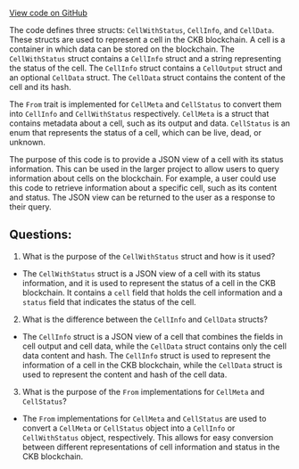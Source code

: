 [View code on GitHub](https://github.com/nervosnetwork/ckb/blob/develop/util/jsonrpc-types/src/cell.rs)

The code defines three structs: `CellWithStatus`, `CellInfo`, and `CellData`. These structs are used to represent a cell in the CKB blockchain. A cell is a container in which data can be stored on the blockchain. The `CellWithStatus` struct contains a `CellInfo` struct and a string representing the status of the cell. The `CellInfo` struct contains a `CellOutput` struct and an optional `CellData` struct. The `CellData` struct contains the content of the cell and its hash.

The `From` trait is implemented for `CellMeta` and `CellStatus` to convert them into `CellInfo` and `CellWithStatus` respectively. `CellMeta` is a struct that contains metadata about a cell, such as its output and data. `CellStatus` is an enum that represents the status of a cell, which can be live, dead, or unknown.

The purpose of this code is to provide a JSON view of a cell with its status information. This can be used in the larger project to allow users to query information about cells on the blockchain. For example, a user could use this code to retrieve information about a specific cell, such as its content and status. The JSON view can be returned to the user as a response to their query.
## Questions:
 1. What is the purpose of the `CellWithStatus` struct and how is it used?
- The `CellWithStatus` struct is a JSON view of a cell with its status information, and it is used to represent the status of a cell in the CKB blockchain. It contains a `cell` field that holds the cell information and a `status` field that indicates the status of the cell.

2. What is the difference between the `CellInfo` and `CellData` structs?
- The `CellInfo` struct is a JSON view of a cell that combines the fields in cell output and cell data, while the `CellData` struct contains only the cell data content and hash. The `CellInfo` struct is used to represent the information of a cell in the CKB blockchain, while the `CellData` struct is used to represent the content and hash of the cell data.

3. What is the purpose of the `From` implementations for `CellMeta` and `CellStatus`?
- The `From` implementations for `CellMeta` and `CellStatus` are used to convert a `CellMeta` or `CellStatus` object into a `CellInfo` or `CellWithStatus` object, respectively. This allows for easy conversion between different representations of cell information and status in the CKB blockchain.
